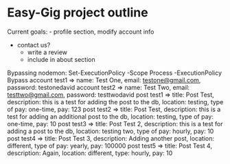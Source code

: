 # Easy-Gig project outline

Current goals:
    - profile section, modify account info
- contact us?
    - write a review
    - include in about section

Bypassing nodemon: Set-ExecutionPolicy -Scope Process -ExecutionPolicy Bypass
account test1 => name: Test One, email: testone@gmail.com, password: testonedavid
account test2 => name: Test Two, email: testtwo@gmail.com, password: testtwodavid
post test1 => title: Post Test, description: this is a test for adding the post to the db, location: testing, type of pay: one-time, pay: 123
post test2 => title: Post Test, description: this is a test for adding an additional post to the db, location: testing, type of pay: one-time, pay: 10
post test3 => title: Post Test 2, description: this is a test for adding a post to the db, location: testing two, type of pay: hourly, pay: 10
post test4 => title: Post Test 3, description: Adding another post, location: different, type of pay: yearly, pay: 100000
post test5 => title: Post Test 4, description: Again, location: different, type: hourly, pay: 10
